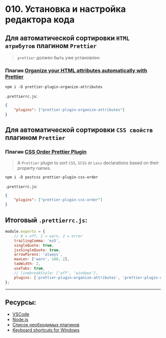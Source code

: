 # 010. Установка и настройка редактора кода

## Для автоматической сортировки `HTML атрибутов` плагином `Prettier`

> `prettier` должен быть уже установлен:

### Плагин [Organize your HTML attributes automatically with Prettier](https://www.npmjs.com/package/prettier-plugin-organize-attributes)

    npm i -D prettier-plugin-organize-attributes

`.prettierrc.js`:

```json
{
	"plugins": ["prettier-plugin-organize-attributes"]
}
```

## Для автоматической сортировки `CSS свойств` плагином `Prettier`

### Плагин [CSS Order Prettier Plugin](https://www.npmjs.com/package/prettier-plugin-css-order)

> A `Prettier` plugin to sort `CSS`, `SCSS` or `Less` declarations based on their property names.

    npm i -D postcss prettier-plugin-css-order

`.prettierrc.js`:

```json
{
	"plugins": ["prettier-plugin-css-order"]
}
```

## Итоговый `.prettierrc.js`:

```javascript
module.exports = {
	// 0 = off, 1 = warn, 2 = error
	trailingComma: 'es5',
	singleQuote: true,
	jsxSingleQuote: true,
	arrowParens: 'always',
	maxLen: ['warn', 140, 2],
	tabWidth: 2,
	useTabs: true,
	// linebreakStyle: ['off', 'windows'],
	plugins: ['prettier-plugin-organize-attributes', 'prettier-plugin-css-order'],
};
```

---

## Ресурсы:

- [VSCode](https://code.visualstudio.com/)
- [Node.js](https://nodejs.org/en)
- [Список необходимых плагинов](https://docs.google.com/document/d/1KXe7RcSUE5iwYqqHNNlLa6ZR96JEvAxTianqasYNWiI/edit)
- [Keyboard shortcuts for Windows](https://code.visualstudio.com/shortcuts/keyboard-shortcuts-windows.pdf)
